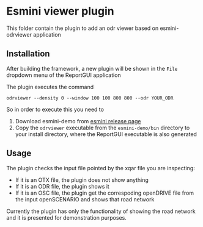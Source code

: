 # Esmini viewer plugin

This folder contain the plugin to add an odr viewer based on esmini-odrviewer application

## Installation

After building the framework, a new plugin will be shown in the `File` dropdown menu of the ReportGUI application

The plugin executes the command

```
odrviewer --density 0 --window 100 100 800 800 --odr YOUR_ODR
```

So in order to execute this you need to

1. Download esmini-demo from [esmini release page](https://github.com/esmini/esmini/releases)
2. Copy the `odrviewer` executable from the `esmini-demo/bin` directory to your install directory, where the ReportGUI executable is also generated

## Usage

The plugin checks the input file pointed by the xqar file you are inspecting:

- If it is an OTX file, the plugin does not show anything
- If it is an ODR file, the plugin shows it
- If it is an OSC file, the plugin get the correspoding openDRIVE file from the input openSCENARIO and shows that road network

Currently the plugin has only the functionality of showing the road network and it is presented for demonstration purposes.
